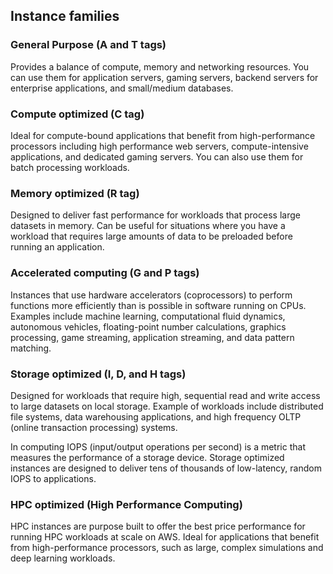 ## Instance families

### General Purpose (A and T tags)

Provides a balance of compute, memory and networking resources. You can use them for application servers, gaming servers, backend servers for enterprise applications, and small/medium databases.

### Compute optimized (C tag)

Ideal for compute-bound applications that benefit from high-performance processors including high performance web servers, compute-intensive applications, and dedicated gaming servers. You can also use them for batch processing workloads.

### Memory optimized (R tag)

Designed to deliver fast performance for workloads that process large datasets in memory. Can be useful for situations where you have a workload that requires large amounts of data to be preloaded before running an application.

### Accelerated computing (G and P tags)

Instances that use hardware accelerators (coprocessors) to perform functions more efficiently than is possible in software running on CPUs. Examples include machine learning, computational fluid dynamics, autonomous vehicles, floating-point number calculations, graphics processing, game streaming, application streaming, and data pattern matching.

### Storage optimized (I, D, and H tags)

Designed for workloads that require high, sequential read and write access to large datasets on local storage. Example of workloads include distributed file systems, data warehousing applications, and high frequency OLTP (online transaction processing) systems.

In computing IOPS (input/output operations per second) is a metric that measures the performance of a storage device. Storage optimized instances are designed to deliver tens of thousands of low-latency, random IOPS to applications.

### HPC optimized (High Performance Computing)

HPC instances are purpose built to offer the best price performance for running HPC workloads at scale on AWS. Ideal for applications that benefit from high-performance processors, such as large, complex simulations and deep learning workloads.
